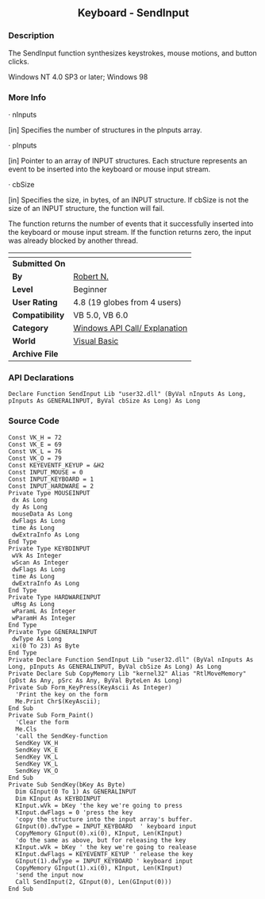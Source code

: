 ﻿<div align="center">

## Keyboard \- SendInput


</div>

### Description

The SendInput function synthesizes keystrokes, mouse motions, and button clicks.

Windows NT 4.0 SP3 or later; Windows 98
 
### More Info
 
· nInputs

[in] Specifies the number of structures in the pInputs array.

· pInputs

[in] Pointer to an array of INPUT structures. Each structure represents an event to be inserted into the keyboard or mouse input stream.

· cbSize

[in] Specifies the size, in bytes, of an INPUT structure. If cbSize is not the size of an INPUT structure, the function will fail.

The function returns the number of events that it successfully inserted into the keyboard or mouse input stream. If the function returns zero, the input was already blocked by another thread.


<span>             |<span>
---                |---
**Submitted On**   |
**By**             |[Robert N\.](https://github.com/Planet-Source-Code/PSCIndex/blob/master/ByAuthor/robert-n.md)
**Level**          |Beginner
**User Rating**    |4.8 (19 globes from 4 users)
**Compatibility**  |VB 5\.0, VB 6\.0
**Category**       |[Windows API Call/ Explanation](https://github.com/Planet-Source-Code/PSCIndex/blob/master/ByCategory/windows-api-call-explanation__1-39.md)
**World**          |[Visual Basic](https://github.com/Planet-Source-Code/PSCIndex/blob/master/ByWorld/visual-basic.md)
**Archive File**   |[](https://github.com/Planet-Source-Code/robert-n-keyboard-sendinput__1-39798/archive/master.zip)

### API Declarations

```
Declare Function SendInput Lib "user32.dll" (ByVal nInputs As Long, pInputs As GENERALINPUT, ByVal cbSize As Long) As Long
```


### Source Code

```
Const VK_H = 72
Const VK_E = 69
Const VK_L = 76
Const VK_O = 79
Const KEYEVENTF_KEYUP = &H2
Const INPUT_MOUSE = 0
Const INPUT_KEYBOARD = 1
Const INPUT_HARDWARE = 2
Private Type MOUSEINPUT
 dx As Long
 dy As Long
 mouseData As Long
 dwFlags As Long
 time As Long
 dwExtraInfo As Long
End Type
Private Type KEYBDINPUT
 wVk As Integer
 wScan As Integer
 dwFlags As Long
 time As Long
 dwExtraInfo As Long
End Type
Private Type HARDWAREINPUT
 uMsg As Long
 wParamL As Integer
 wParamH As Integer
End Type
Private Type GENERALINPUT
 dwType As Long
 xi(0 To 23) As Byte
End Type
Private Declare Function SendInput Lib "user32.dll" (ByVal nInputs As Long, pInputs As GENERALINPUT, ByVal cbSize As Long) As Long
Private Declare Sub CopyMemory Lib "kernel32" Alias "RtlMoveMemory" (pDst As Any, pSrc As Any, ByVal ByteLen As Long)
Private Sub Form_KeyPress(KeyAscii As Integer)
  'Print the key on the form
  Me.Print Chr$(KeyAscii);
End Sub
Private Sub Form_Paint()
  'Clear the form
  Me.Cls
  'call the SendKey-function
  SendKey VK_H
  SendKey VK_E
  SendKey VK_L
  SendKey VK_L
  SendKey VK_O
End Sub
Private Sub SendKey(bKey As Byte)
  Dim GInput(0 To 1) As GENERALINPUT
  Dim KInput As KEYBDINPUT
  KInput.wVk = bKey 'the key we're going to press
  KInput.dwFlags = 0 'press the key
  'copy the structure into the input array's buffer.
  GInput(0).dwType = INPUT_KEYBOARD  ' keyboard input
  CopyMemory GInput(0).xi(0), KInput, Len(KInput)
  'do the same as above, but for releasing the key
  KInput.wVk = bKey ' the key we're going to realease
  KInput.dwFlags = KEYEVENTF_KEYUP ' release the key
  GInput(1).dwType = INPUT_KEYBOARD ' keyboard input
  CopyMemory GInput(1).xi(0), KInput, Len(KInput)
  'send the input now
  Call SendInput(2, GInput(0), Len(GInput(0)))
End Sub
```

